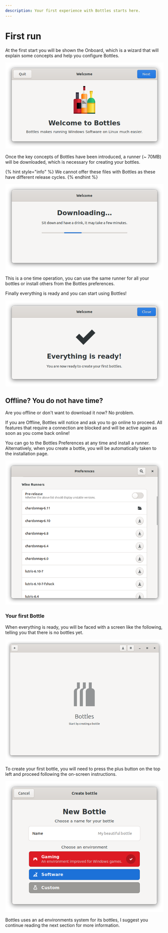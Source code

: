```yaml
---
description: Your first experience with Bottles starts here.
---
```


# First run

At the first start you will be shown the Onboard, which is a wizard that will explain some concepts and help you configure Bottles.

![Bottles Onboard](../.gitbook/assets/image%20%2813%29.png)

Once the key concepts of Bottles have been introduced, a runner \(~ 70MB\) will be downloaded, which is necessary for creating your bottles.

{% hint style="info" %}
We cannot offer these files with Bottles as these have different release cycles.
{% endhint %}

![Downloading the first runner](../.gitbook/assets/image%20%2812%29.png)

This is a one time operation, you can use the same runner for all your bottles or install others from the Bottles preferences.

Finally everything is ready and you can start using Bottles!

![Everything is ready!](../.gitbook/assets/image%20%288%29.png)

## Offline? You do not have time?

Are you offline or don't want to download it now? No problem.

If you are Offline, Bottles will notice and ask you to go online to proceed. All features that require a connection are blocked and will be active again as soon as you come back online!

You can go to the Bottles Preferences at any time and install a runner. Alternatively, when you create a bottle, you will be automatically taken to the installation page.

![Wine Runners Preferences](../.gitbook/assets/image%20%286%29.png)

### Your first Bottle

When everything is ready, you will be faced with a screen like the following, telling you that there is no bottles yet.

![Empty bottles view](../.gitbook/assets/image%20%2810%29.png)

To create your first bottle, you will need to press the plus button on the top left and proceed following the on-screen instructions.

![](../.gitbook/assets/image%20%287%29.png)

Bottles uses an ad environments system for its bottles, I suggest you continue reading the next section for more information.

